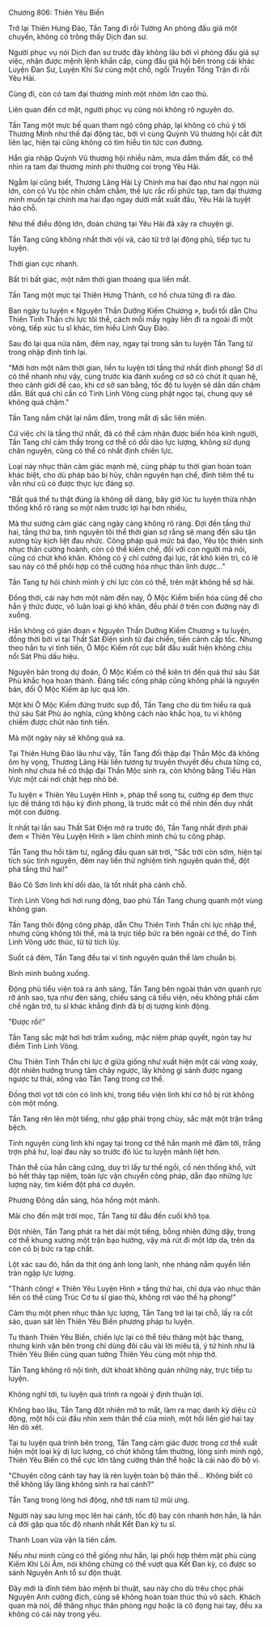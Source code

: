




Chương 806: Thiên Yêu Biến


Trở lại Thiên Hưng Đảo, Tần Tang đi rồi Tường An phòng đấu giá một chuyến, không có trông thấy Dịch đan sư.

Người phục vụ nói Dịch đan sư trước đây không lâu bởi vì phòng đấu giá sự việc, nhận được mệnh lệnh khẩn cấp, cùng đấu giá hội bên trong cái khác Luyện Đan Sư, Luyện Khí Sư cùng một chỗ, ngồi Truyền Tống Trận đi rồi Yêu Hải.

Cùng đi, còn có tam đại thương minh một nhóm lớn cao thủ.

Liên quan đến cơ mật, người phục vụ cũng nói không rõ nguyên do.

Tần Tang một mực bế quan tham ngộ công pháp, lại không có chú ý tới Thương Minh như thế đại động tác, bởi vì cùng Quỳnh Vũ thương hội cắt đứt liên lạc, hiện tại cũng không có tìm hiểu tin tức con đường.

Hắn gia nhập Quỳnh Vũ thương hội nhiều năm, mưa dầm thấm đất, có thể nhìn ra tam đại thương minh phi thường coi trọng Yêu Hải.

Ngẫm lại cũng biết, Thương Lãng Hải Lý Chính ma hai đạo như hai ngọn núi lớn, còn có Vu tộc nhìn chằm chằm, thế lực rắc rối phức tạp, tam đại thương minh muốn tại chính ma hai đạo ngay dưới mắt xuất đầu, Yêu Hải là tuyệt hảo chỗ.

Như thế điều động lớn, đoán chừng tại Yêu Hải đã xảy ra chuyện gì.

Tần Tang cũng không nhất thời vội vã, cáo từ trở lại động phủ, tiếp tục tu luyện.

Thời gian cực nhanh.

Bất tri bất giác, một năm thời gian thoáng qua liền mất.

Tần Tang một mực tại Thiên Hưng Thành, cơ hồ chưa từng đi ra đảo.

Ban ngày tu luyện « Nguyên Thần Dưỡng Kiếm Chương », buổi tối dẫn Chu Thiên Tinh Thần chi lực tôi thể, cách mỗi mấy ngày liền đi ra ngoài đi một vòng, tiếp xúc tu sĩ khác, tìm hiểu Linh Quy Đảo.

Sau đó lại qua nửa năm, đêm nay, ngay tại trong sân tu luyện Tần Tang từ trong nhập định tỉnh lại.

"Mới hơn một năm thời gian, liền tu luyện tới tầng thứ nhất đỉnh phong! Sở dĩ có thể nhanh như vậy, cùng trước kia đánh xuống cơ sở có chút ít quan hệ, theo cảnh giới đề cao, khi cơ sở san bằng, tốc độ tu luyện sẽ dần dần chậm dần. Bất quá chỉ cần có Tinh Linh Võng cùng phật ngọc tại, chung quy sẽ không quá chậm."

Tần Tang nắm chặt lại nắm đấm, trong mắt dị sắc liên miên.

Cứ việc chỉ là tầng thứ nhất, đã có thể cảm nhận được biến hóa kinh người, Tần Tang chỉ cảm thấy trong cơ thể có dồi dào lực lượng, không sử dụng chân nguyên, cũng có thể có nhất định chiến lực.

Loại này nhục thân cảm giác mạnh mẽ, cùng pháp tu thời gian hoàn toàn khác biệt, cho dù pháp bảo bị hủy, chân nguyên hạn chế, đỉnh tiêm thể tu vẫn như cũ có được thực lực đáng sợ.

"Bất quá thể tu thật đúng là không dễ dàng, bây giờ lúc tu luyện thừa nhận thống khổ rõ ràng so một năm trước lợi hại hơn nhiều,

Mà thư sướng cảm giác càng ngày càng không rõ ràng. Đợi đến tầng thứ hai, tầng thứ ba, tinh nguyên tôi thể thời gian sợ rằng sẽ mang đến sâu tận xương tủy kịch liệt đau nhức. Công pháp quá mức bá đạo, Yêu tộc thiên sinh nhục thân cường hoành, còn có thể kiềm chế, đối với con người mà nói, cũng có chút khó khăn. Không có ý chí cường đại lực, rất khó kiên trì, có lẽ sau này có thể phối hợp có thể cường hóa nhục thân linh dược..."

Tần Tang tự hỏi chính mình ý chí lực còn có thể, trên mặt không hề sợ hãi.

Đồng thời, cái này hơn một năm đến nay, Ô Mộc Kiếm biến hóa cũng để cho hắn ý thức được, vô luận loại gì khó khăn, đều phải ở trên con đường này đi xuống.

Hắn không có gián đoạn « Nguyên Thần Dưỡng Kiếm Chương » tu luyện, đồng thời bởi vì tại Thất Sát Điện sinh tử đại chiến, tiến cảnh cấp tốc. Nhưng theo hắn tu vi tinh tiến, Ô Mộc Kiếm rốt cục bắt đầu xuất hiện không chịu nổi Sát Phù dấu hiệu.

Nguyên bản trong dự đoán, Ô Mộc Kiếm có thể kiên trì đến quả thứ sáu Sát Phù khắc họa hoàn thành. Đáng tiếc công pháp cũng không phải là nguyên bản, đối Ô Mộc Kiếm áp lực quá lớn.

Một khi Ô Mộc Kiếm đứng trước sụp đổ, Tần Tang cho dù tìm hiểu ra quả thứ sáu Sát Phù áo nghĩa, cũng không cách nào khắc họa, tu vi không chiếm được chút nào tinh tiến.

Mà một ngày này sẽ không quá xa.

Tại Thiên Hưng Đảo lâu như vậy, Tần Tang đối thập đại Thần Mộc đã không ôm hy vọng, Thương Lãng Hải liền tương tự truyền thuyết đều chưa từng có, hình như chưa hề có thập đại Thần Mộc sinh ra, còn không bằng Tiểu Hàn Vực một cái nơi chật hẹp nhỏ bé.

Tu luyện « Thiên Yêu Luyện Hình », pháp thể song tu, cưỡng ép đem thực lực đề thăng tới hậu kỳ đỉnh phong, là trước mắt có thể nhìn đến duy nhất một con đường.

Ít nhất tại lần sau Thất Sát Điện mở ra trước đó, Tần Tang nhất định phải đem « Thiên Yêu Luyện Hình » làm chính mình chủ tu công pháp.

Tần Tang thu hồi tâm tư, ngẩng đầu quan sát trời, "Sắc trời còn sớm, hiện tại tích súc tinh nguyên, đêm nay liền thử nghiệm tinh nguyên quán thể, đột phá tầng thứ hai!"

Bảo Cô Sơn linh khí dồi dào, là tốt nhất phá cảnh chỗ.

Tinh Linh Võng hơi hơi rung động, bao phủ Tần Tang chung quanh một vùng không gian.

Tần Tang thôi động công pháp, dẫn Chu Thiên Tinh Thần chi lực nhập thể, nhưng cũng không tôi thể, mà là trực tiếp bức ra bên ngoài cơ thể, do Tinh Linh Võng ước thúc, từ từ tích lũy.

Suốt cả đêm, Tần Tang đều tại vì tinh nguyên quán thể làm chuẩn bị.

Bình minh buông xuống.

Động phủ tiểu viện toả ra ánh sáng, Tần Tang bên ngoài thân vờn quanh rực rỡ ánh sao, tựa như đèn sáng, chiếu sáng cả tiểu viện, nếu không phải cấm chế ngăn trở, tu sĩ khác khẳng định đã bị dị tượng kinh động.

"Được rồi!"

Tần Tang sắc mặt hơi hơi trầm xuống, mặc niệm pháp quyết, ngón tay hư điểm Tinh Linh Võng.

Chu Thiên Tinh Thần chi lực ở giữa giống như xuất hiện một cái vòng xoáy, đột nhiên hướng trung tâm chảy ngược, lấy không gì sánh được ngang ngược tư thái, xông vào Tần Tang trong cơ thể.

Đồng thời vọt tới còn có linh khí, trong tiểu viện linh khí cơ hồ bị rút không còn một mống.

Tần Tang rên lên một tiếng, như gặp phải trọng chùy, sắc mặt một trận trắng bệch.

Tinh nguyên cùng linh khí ngay tại trong cơ thể hắn mạnh mẽ đâm tới, trắng trợn phá hư, loại đau này so trước đó lúc tu luyện mãnh liệt hơn.

Thân thể của hắn căng cứng, duy trì lấy tư thế ngồi, cố nén thống khổ, vứt bỏ hết thảy tạp niệm, toàn lực vận chuyển công pháp, dẫn đạo những lực lượng này, tìm kiếm đột phá cơ duyên.

Phương Đông dần sáng, hỏa hồng một mảnh.

Mãi cho đến mặt trời mọc, Tần Tang từ đầu đến cuối khô tọa.

Đột nhiên, Tần Tang phát ra hét dài một tiếng, bỗng nhiên đứng dậy, trong cơ thể khung xương một trận bạo hưởng, vậy mà rút đi một lớp da, trên da còn có bị bức ra tạp chất.

Lột xác sau đó, hắn da thịt óng ánh long lanh, nhẹ nhàng nắm quyền liền tràn ngập lực lượng.

"Thành công! « Thiên Yêu Luyện Hình » tầng thứ hai, chỉ dựa vào nhục thân liền có thể cùng Trúc Cơ tu sĩ giao thủ, không rơi vào thế hạ phong!"

Cảm thụ một phen nhục thân lực lượng, Tần Tang trở lại tại chỗ, lấy ra cốt sáo, quan sát lên Thiên Yêu Biến phương pháp tu luyện.

Tu thành Thiên Yêu Biến, chiến lực lại có thể tiêu thăng một bậc thang, nhưng kinh văn bên trong chỉ dùng đôi câu vài lời miêu tả, ý tứ hình như là Thiên Yêu Biến cùng quan tưởng Thiên Yêu cùng một nhịp thở.

Tần Tang không rõ nội tình, dứt khoát không quản những này, trực tiếp tu luyện.

Không nghĩ tới, tu luyện quá trình ra ngoài ý định thuận lợi.

Không bao lâu, Tần Tang đột nhiên mở to mắt, làm ra mạc danh kỳ diệu cử động, một hồi cúi đầu nhìn xem thân thể của mình, một hồi liền giơ hai tay lên dò xét.

Tại tu luyện quá trình bên trong, Tần Tang cảm giác được trong cơ thể xuất hiện một loại kỳ dị lực lượng, có chút không tầm thường, lòng sinh minh ngộ, Thiên Yêu Biến có thể cực lớn tăng cường thân thể hoặc là cái nào đó bộ vị.

"Chuyên công cánh tay hay là rèn luyện toàn bộ thân thể... Không biết có thể không lấy lăng không sinh ra hai cánh?"

Tần Tang trong lòng hơi động, nhớ tới nam tử mũi ưng.

Người này sau lưng mọc lên hai cánh, tốc độ bay còn nhanh hơn hắn, là hắn cả đời gặp qua tốc độ nhanh nhất Kết Đan kỳ tu sĩ.

Thanh Loan vừa vặn là tiên cầm.

Nếu như mình cũng có thể giống như hắn, lại phối hợp thêm mật phù cùng Kiếm Khí Lôi Âm, nói không chừng có thể vượt qua Kết Đan kỳ, có được so sánh Nguyên Anh tổ sư độn thuật.

Đây mới là đỉnh tiêm bảo mệnh bí thuật, sau này cho dù trêu chọc phải Nguyên Anh cường địch, cũng sẽ không hoàn toàn thúc thủ vô sách. Khách quan mà nói, đề thăng nhục thân phòng ngự hoặc là cô đọng hai tay, đều xa không có cái này trọng yếu.




